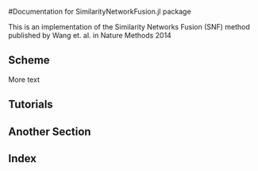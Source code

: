 
#Documentation for SimilarityNetworkFusion.jl package


This is an implementation of the Similarity Networks Fusion (SNF) method published by Wang et. al. in Nature Methods 2014


<a id='Scheme-1'></a>

## Scheme


More text


<a id='Tutorials-1'></a>

## Tutorials

<a id='Another-Section-1'></a>

## Another Section



<a id='Index-1'></a>

## Index
